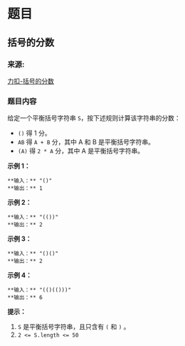 # 题目

## 括号的分数

### 来源:

[力扣-括号的分数](https://leetcode.cn/problems/score-of-parentheses/)

### 题目内容

给定一个平衡括号字符串 `S`，按下述规则计算该字符串的分数：

  * `()` 得 1 分。
  * `AB` 得 `A + B` 分，其中 A 和 B 是平衡括号字符串。
  * `(A)` 得 `2 * A` 分，其中 A 是平衡括号字符串。



**示例 1：**

    
    
    **输入：** "()"
    **输出：** 1
    

**示例 2：**

    
    
    **输入：** "(())"
    **输出：** 2
    

**示例  3：**

    
    
    **输入：** "()()"
    **输出：** 2
    

**示例  4：**

    
    
    **输入：** "(()(()))"
    **输出：** 6
    



**提示：**

  1. `S` 是平衡括号字符串，且只含有 `(` 和 `)` 。
  2. `2 <= S.length <= 50`

